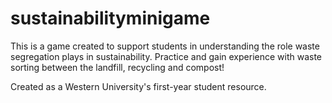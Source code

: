 # sustainabilityminigame

This is a game created to support students in understanding the role waste segregation plays in sustainability. Practice and gain experience with waste sorting between the landfill, recycling and compost! 

Created as a Western University's first-year student resource. 
